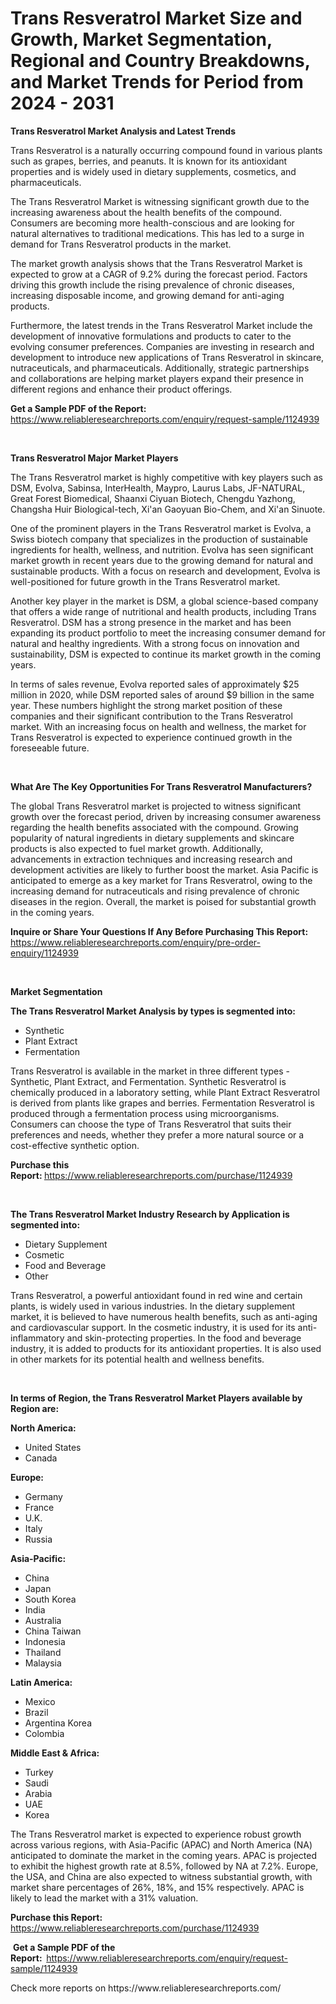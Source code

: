 <p><h1>Trans Resveratrol Market Size and Growth, Market Segmentation, Regional and Country Breakdowns, and Market Trends for Period from 2024 -  2031</h1></p><p><strong>Trans Resveratrol Market Analysis and Latest Trends</strong></p>
<p><p>Trans Resveratrol is a naturally occurring compound found in various plants such as grapes, berries, and peanuts. It is known for its antioxidant properties and is widely used in dietary supplements, cosmetics, and pharmaceuticals.</p><p>The Trans Resveratrol Market is witnessing significant growth due to the increasing awareness about the health benefits of the compound. Consumers are becoming more health-conscious and are looking for natural alternatives to traditional medications. This has led to a surge in demand for Trans Resveratrol products in the market.</p><p>The market growth analysis shows that the Trans Resveratrol Market is expected to grow at a CAGR of 9.2% during the forecast period. Factors driving this growth include the rising prevalence of chronic diseases, increasing disposable income, and growing demand for anti-aging products.</p><p>Furthermore, the latest trends in the Trans Resveratrol Market include the development of innovative formulations and products to cater to the evolving consumer preferences. Companies are investing in research and development to introduce new applications of Trans Resveratrol in skincare, nutraceuticals, and pharmaceuticals. Additionally, strategic partnerships and collaborations are helping market players expand their presence in different regions and enhance their product offerings.</p></p>
<p><strong>Get a Sample PDF of the Report:&nbsp;</strong> <a href="https://www.reliableresearchreports.com/enquiry/request-sample/1124939">https://www.reliableresearchreports.com/enquiry/request-sample/1124939</a></p>
<p>&nbsp;</p>
<p><strong>Trans Resveratrol Major Market Players</strong></p>
<p><p>The Trans Resveratrol market is highly competitive with key players such as DSM, Evolva, Sabinsa, InterHealth, Maypro, Laurus Labs, JF-NATURAL, Great Forest Biomedical, Shaanxi Ciyuan Biotech, Chengdu Yazhong, Changsha Huir Biological-tech, Xi'an Gaoyuan Bio-Chem, and Xi'an Sinuote.</p><p>One of the prominent players in the Trans Resveratrol market is Evolva, a Swiss biotech company that specializes in the production of sustainable ingredients for health, wellness, and nutrition. Evolva has seen significant market growth in recent years due to the growing demand for natural and sustainable products. With a focus on research and development, Evolva is well-positioned for future growth in the Trans Resveratrol market.</p><p>Another key player in the market is DSM, a global science-based company that offers a wide range of nutritional and health products, including Trans Resveratrol. DSM has a strong presence in the market and has been expanding its product portfolio to meet the increasing consumer demand for natural and healthy ingredients. With a strong focus on innovation and sustainability, DSM is expected to continue its market growth in the coming years.</p><p>In terms of sales revenue, Evolva reported sales of approximately $25 million in 2020, while DSM reported sales of around $9 billion in the same year. These numbers highlight the strong market position of these companies and their significant contribution to the Trans Resveratrol market. With an increasing focus on health and wellness, the market for Trans Resveratrol is expected to experience continued growth in the foreseeable future.</p></p>
<p>&nbsp;</p>
<p><strong>What Are The Key Opportunities For Trans Resveratrol Manufacturers?</strong></p>
<p><p>The global Trans Resveratrol market is projected to witness significant growth over the forecast period, driven by increasing consumer awareness regarding the health benefits associated with the compound. Growing popularity of natural ingredients in dietary supplements and skincare products is also expected to fuel market growth. Additionally, advancements in extraction techniques and increasing research and development activities are likely to further boost the market. Asia Pacific is anticipated to emerge as a key market for Trans Resveratrol, owing to the increasing demand for nutraceuticals and rising prevalence of chronic diseases in the region. Overall, the market is poised for substantial growth in the coming years.</p></p>
<p><strong>Inquire or Share Your Questions If Any Before Purchasing This Report:</strong> <a href="https://www.reliableresearchreports.com/enquiry/pre-order-enquiry/1124939">https://www.reliableresearchreports.com/enquiry/pre-order-enquiry/1124939</a></p>
<p>&nbsp;</p>
<p><strong>Market Segmentation</strong></p>
<p><strong>The Trans Resveratrol Market Analysis by types is segmented into:</strong></p>
<p><ul><li>Synthetic</li><li>Plant Extract</li><li>Fermentation</li></ul></p>
<p><p>Trans Resveratrol is available in the market in three different types - Synthetic, Plant Extract, and Fermentation. Synthetic Resveratrol is chemically produced in a laboratory setting, while Plant Extract Resveratrol is derived from plants like grapes and berries. Fermentation Resveratrol is produced through a fermentation process using microorganisms. Consumers can choose the type of Trans Resveratrol that suits their preferences and needs, whether they prefer a more natural source or a cost-effective synthetic option.</p></p>
<p><strong>Purchase this Report:&nbsp;</strong><a href="https://www.reliableresearchreports.com/purchase/1124939">https://www.reliableresearchreports.com/purchase/1124939</a></p>
<p>&nbsp;</p>
<p><strong>The Trans Resveratrol Market Industry Research by Application is segmented into:</strong></p>
<p><ul><li>Dietary Supplement</li><li>Cosmetic</li><li>Food and Beverage</li><li>Other</li></ul></p>
<p><p>Trans Resveratrol, a powerful antioxidant found in red wine and certain plants, is widely used in various industries. In the dietary supplement market, it is believed to have numerous health benefits, such as anti-aging and cardiovascular support. In the cosmetic industry, it is used for its anti-inflammatory and skin-protecting properties. In the food and beverage industry, it is added to products for its antioxidant properties. It is also used in other markets for its potential health and wellness benefits.</p></p>
<p>&nbsp;</p>
<p><strong>In terms of Region, the Trans Resveratrol Market Players available by Region are:</strong></p>
<p>
    <p> <strong> North America: </strong>
        <ul>
            <li>United States</li>
            <li>Canada</li>
        </ul>
        </p> 
    <p> <strong> Europe: </strong>
        <ul>
            <li>Germany</li>
            <li>France</li>
            <li>U.K.</li>
            <li>Italy</li>
            <li>Russia</li>
        </ul>
        </p> 
    <p> <strong> Asia-Pacific: </strong>
        <ul>
            <li>China</li>
            <li>Japan</li>
            <li>South Korea</li>
            <li>India</li>
            <li>Australia</li>
            <li>China Taiwan</li>
            <li>Indonesia</li>
            <li>Thailand</li>
            <li>Malaysia</li>
        </ul>
        </p> 
    <p> <strong> Latin America: </strong>
        <ul>
            <li>Mexico</li>
            <li>Brazil</li>
            <li>Argentina Korea</li>
            <li>Colombia</li>
        </ul>
        </p> 
    <p> <strong> Middle East & Africa: </strong>
        <ul>
            <li>Turkey</li>
            <li>Saudi</li>
            <li>Arabia</li>
            <li>UAE</li>
            <li>Korea</li>
        </ul>
    </p>
    </p>
<p><p>The Trans Resveratrol market is expected to experience robust growth across various regions, with Asia-Pacific (APAC) and North America (NA) anticipated to dominate the market in the coming years. APAC is projected to exhibit the highest growth rate at 8.5%, followed by NA at 7.2%. Europe, the USA, and China are also expected to witness substantial growth, with market share percentages of 26%, 18%, and 15% respectively. APAC is likely to lead the market with a 31% valuation.</p></p>
<p><strong>Purchase this Report: </strong><a href="https://www.reliableresearchreports.com/purchase/1124939">https://www.reliableresearchreports.com/purchase/1124939</a></p>
<p>&nbsp;<strong>Get a Sample PDF of the Report:&nbsp;&nbsp;</strong><a href="https://www.reliableresearchreports.com/enquiry/request-sample/1124939">https://www.reliableresearchreports.com/enquiry/request-sample/1124939</a></p>
<p><strong></strong></p>
<p>Check more reports on https://www.reliableresearchreports.com/</p>